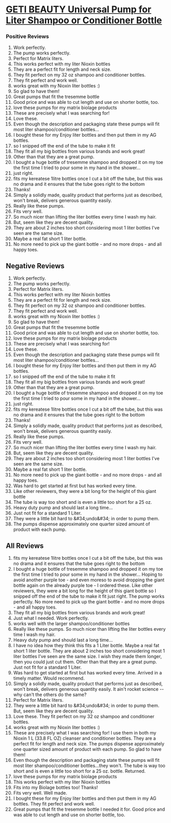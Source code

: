 # [GETI BEAUTY Universal Pump for Liter Shampoo or Conditioner Bottle](https://products.checkmycream.com/products/GETI-BEAUTY-Universal-Pump-for-Liter-Shampoo-or-Conditioner-Bottle.html)

### Positive Reviews

<ol>
      <li>Work perfectly.</li>
      <li>The pump works perfectly.</li>
      <li>Perfect for Matrix liters.</li>
      <li>This works perfect with my liter Nioxin bottles</li>
      <li>They are a perfect fit for length and neck size.</li>
      <li>They fit perfect on my 32 oz shampoo and conditioner bottles.</li>
      <li>They fit perfect and work well.</li>
      <li>works great with my Nioxin liter bottles :)</li>
      <li>So glad to have them!</li>
      <li>Great pumps that fit the tresemme bottle</li>
      <li>Good price and was able to cut length and use on shorter bottle, too.</li>
      <li>love these pumps for my matrix biolage products</li>
      <li>These are precisely what I was searching for!</li>
      <li>Love these.</li>
      <li>Even though the description and packaging state these pumps will fit most liter shampoo/conditioner bottles...</li>
      <li>I bought these for my Enjoy liter bottles and then put them in my AG bottles.  </li>
      <li>so I snipped off the end of the tube to make it fit</li>
      <li>They fit all my big bottles from various brands and work great!</li>
      <li>Other than that they are a great pump.  </li>
      <li>I bought a huge bottle of tresemme shampoo and dropped it on my toe the first time I tried to pour some in my hand in the shower...</li>
      <li>just right.</li>
      <li>fits my kereatese 1litre bottles once I cut a bit off the tube, but this was no drama and it ensures that the tube goes right to the bottom</li>
      <li>Thanks!</li>
      <li>Simply a solidly made, quality product that performs just as described, won&#x27;t break, delivers generous quantity easily.</li>
      <li>Really like these pumps.  </li>
      <li>Fits very well.  </li>
      <li>So much nicer than lifting the liter bottles every time I wash my hair.</li>
      <li>But, seem like they are decent quality.</li>
      <li>They are about 2 inches too short considering most 1 liter bottles I&#x27;ve seen are the same size.  </li>
      <li>Maybe a real fat short 1 liter bottle.  </li>
      <li>No more need to pick up the giant bottle - and no more drops - and all happy toes.</li>
</ol>


<h2>Negative Reviews</h2>
<ol>
<li> Work perfectly.</li>
<li> The pump works perfectly.</li>
<li> Perfect for Matrix liters.</li>
<li> This works perfect with my liter Nioxin bottles</li>
<li> They are a perfect fit for length and neck size.</li>
<li> They fit perfect on my 32 oz shampoo and conditioner bottles.</li>
<li> They fit perfect and work well.</li>
<li> works great with my Nioxin liter bottles :)</li>
<li> So glad to have them!</li>
<li> Great pumps that fit the tresemme bottle</li>
<li> Good price and was able to cut length and use on shorter bottle, too.</li>
<li> love these pumps for my matrix biolage products</li>
<li> These are precisely what I was searching for!</li>
<li> Love these.</li>
<li> Even though the description and packaging state these pumps will fit most liter shampoo/conditioner bottles...</li>
<li> I bought these for my Enjoy liter bottles and then put them in my AG bottles.  </li>
<li> so I snipped off the end of the tube to make it fit</li>
<li> They fit all my big bottles from various brands and work great!</li>
<li> Other than that they are a great pump.  </li>
<li> I bought a huge bottle of tresemme shampoo and dropped it on my toe the first time I tried to pour some in my hand in the shower...</li>
<li> just right.</li>
<li> fits my kereatese 1litre bottles once I cut a bit off the tube, but this was no drama and it ensures that the tube goes right to the bottom</li>
<li> Thanks!</li>
<li> Simply a solidly made, quality product that performs just as described, won&#x27;t break, delivers generous quantity easily.</li>
<li> Really like these pumps.  </li>
<li> Fits very well.  </li>
<li> So much nicer than lifting the liter bottles every time I wash my hair.</li>
<li> But, seem like they are decent quality.</li>
<li> They are about 2 inches too short considering most 1 liter bottles I&#x27;ve seen are the same size.  </li>
<li> Maybe a real fat short 1 liter bottle.  </li>
<li> No more need to pick up the giant bottle - and no more drops - and all happy toes.</li>
<li> Was hard to get started at first but has worked every time.  </li>
<li> Like other reviewers, they were a bit long for the height of this giant bottle</li>
<li> The tube is way too short and is even a little too short for a 25 oz.</li>
<li> Heavy duty pump and should last a long time...</li>
<li> Just not fit for a standard 1 Liter.</li>
<li> They were a little bit hard to &amp;#34;undo&amp;#34; in order to pump them.</li>
<li> The pumps dispense approximately one quarter sized amount of product with each pump.</li>
</ol>

<h2>All Reviews</h2>

<ol>
    <li> fits my kereatese 1litre bottles once I cut a bit off the tube, but this was no drama and it ensures that the tube goes right to the bottom</li>
    <li> I bought a huge bottle of tresemme shampoo and dropped it on my toe the first time I tried to pour some in my hand in the shower... Hoping to avoid another purple toe - and even moreso to avoid dropping the giant bottle again on the already purple toe - I ordered these. Like other reviewers, they were a bit long for the height of this giant bottle so I snipped off the end of the tube to make it fit just right. The pump works perfectly. No more need to pick up the giant bottle - and no more drops - and all happy toes.</li>
    <li> They fit all my big bottles from various brands and work great!</li>
    <li> Just what I needed. Work perfectly.</li>
    <li> works well with the larger shampoo/conditioner bottles</li>
    <li> Really like these pumps.  So much nicer than lifting the liter bottles every time I wash my hair.</li>
    <li> Heavy duty pump and should last a long time...</li>
    <li> I have no idea how they think this fits a 1 Liter bottle.  Maybe a real fat short 1 liter bottle.  They are about 2 inches too short considering most 1 liter bottles I&#x27;ve seen are the same size.  I wish they made them longer, then you could just cut them.  Other than that they are a great pump.  Just not fit for a standard 1 Liter.</li>
    <li> Was hard to get started at first but has worked every time.  Arrived in a timely matter.  Would recommend.</li>
    <li> Simply a solidly made, quality product that performs just as described, won&#x27;t break, delivers generous quantity easily. It ain&#x27;t rocket science -- why can&#x27;t the others do the same?</li>
    <li> Perfect for Matrix liters.</li>
    <li> They were a little bit hard to &amp;#34;undo&amp;#34; in order to pump them. But, seem like they are decent quality.</li>
    <li> Love these. They fit perfect on my 32 oz shampoo and conditioner bottles.</li>
    <li> works great with my Nioxin liter bottles :)</li>
    <li> These are precisely what I was searching for! I use them in both my Nioxin 1 L (33.8 FL OZ) cleanser and conditioner bottles. They are a perfect fit for length and neck size. The pumps dispense approximately one quarter sized amount of product with each pump. So glad to have them!</li>
    <li> Even though the description and packaging state these pumps will fit most liter shampoo/conditioner bottles...they won&#x27;t.  The tube is way too short and is even a little too short for a 25 oz. bottle.  Returned.</li>
    <li> love these pumps for my matrix biolage products</li>
    <li> This works perfect with my liter Nioxin bottles</li>
    <li> Fits into my Biolage bottles too! Thanks!</li>
    <li> Fits very well.  Well made.</li>
    <li> I bought these for my Enjoy liter bottles and then put them in my AG bottles.  They fit perfect and work well.</li>
    <li> Great pumps that fit the tresemme bottle I needed it for. Good price and was able to cut length and use on shorter bottle, too.</li>
</ol>




